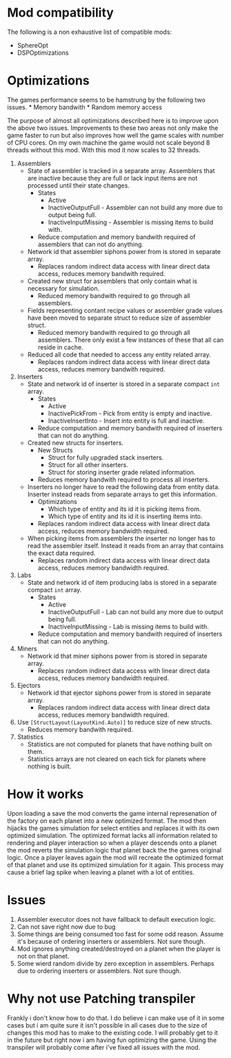 ﻿# Mod compatibility

The following is a non exhaustive list of compatible mods:
* SphereOpt
* DSPOptimizations


# Optimizations

The games performance seems to be hamstrung by the following two issues.
	* Memory bandwith
	* Random memory access

The purpose of almost all optimizations described here is to improve upon the above two issues.
Improvements to these two areas not only make the game faster to run but also improves how well the game scales with number of CPU cores.
On my own machine the game would not scale beyond 8 threads without this mod. With this mod it now scales to 32 threads.


1. Assemblers
	* State of assembler is tracked in a separate array. Assemblers that are inactive because they are full or lack input items are not processed until their state changes.
		* States
			* Active
			* InactiveOutputFull - Assembler can not build any more due to output being full.
			* InactiveInputMissing - Assembler is missing items to build with.
		* Reduce computation and memory bandwith required of assemblers that can not do anything.
	* Network id that assembler siphons power from is stored in separate array.
		* Replaces random indirect data access with linear direct data access, reduces memory bandwith required.
	* Created new struct for assemblers that only contain what is necessary for simulation.
		* Reduced memory bandwith required to go through all assemblers.
	* Fields representing contant recipe values or assembler grade values have been moved to separate struct to reduce size of assembler struct.
		* Reduced memory bandwith required to go through all assemblers. There only exist a few instances of these that all can reside in cache.
	* Reduced all code that needed to access any entity related array.
		* Replaces random indirect data access with linear direct data access, reduces memory bandwith required.
2. Inserters
	* State and network id of inserter is stored in a separate compact `int` array.
		* States
			* Active
			* InactivePickFrom - Pick from entity is empty and inactive.
			* InactiveInsertInto - Insert into entity is full and inactive.
		* Reduce computation and memory bandwith required of inserters that can not do anything.
	* Created new structs for inserters.
		* New Structs
			* Struct for fully upgraded stack inserters.
			* Struct for all other inserters.
			* Struct for storing inserter grade related information.
		* Reduces memory bandwith required to process all inserters.
	* Inserters no longer have to read the following data from entity data. Inserter instead reads from separate arrays to get this information.
		* Optimizations
			* Which type of entity and its id it is picking items from.
			* Which type of entity and its id it is inserting items into.
		* Replaces random indirect data access with linear direct data access, reduces memory bandwidth required.
	* When picking items from assemblers the inserter no longer has to read the assembler itself. Instead it reads from an array that contains the exact data required.
		* Replaces random indirect data access with linear direct data access, reduces memory bandwidth required.
3. Labs
	* State and network id of item producing labs is stored in a separate compact `int` array.
		* States
			* Active
			* InactiveOutputFull - Lab can not build any more due to output being full.
			* InactiveInputMissing - Lab is missing items to build with.
		* Reduce computation and memory bandwith required of inserters that can not do anything.
4. Miners
	* Network id that miner siphons power from is stored in separate array.
		* Replaces random indirect data access with linear direct data access, reduces memory bandwidth required.
5. Ejectors
	* Network id that ejector siphons power from is stored in separate array.
		* Replaces random indirect data access with linear direct data access, reduces memory bandwidth required.
6. Use `[StructLayout(LayoutKind.Auto)]` to reduce size of new structs.
	* Reduces memory bandwith required.
7. Statistics
	* Statistics are not computed for planets that have nothing built on them.
	* Statistics arrays are not cleared on each tick for planets where nothing is built.

# How it works

Upon loading a save the mod converts the game internal represenation of the factory on each planet into a new optimized format.
The mod then hijacks the games simulation for select entities and replaces it with its own optimized simulation.
The optimized format lacks all information related to rendering and player interaction so when a player descends onto a planet the mod reverts the simulation logic that planet back the the games original logic.
Once a player leaves again the mod will recreate the optimized format of that planet and use its optimized simulation for it again. This process may cause a brief lag spike when leaving a planet with a lot of entities.


# Issues

1. Assembler executor does not have fallback to default execution logic.
2. Can not save right now due to bug
3. Some things are being consumed too fast for some odd reason. Assume it's because of ordering inserters or assemblers. Not sure though.
4. Mod ignores anything created/destroyed on a planet when the player is not on that planet.
5. Some wierd random divide by zero exception in assemblers. Perhaps due to ordering inserters or assemblers. Not sure though.

# Why not use Patching transpiler

Frankly i don't know how to do that. I do believe i can make use of it in some cases but i am quite sure it isn't possible in all cases due to the size of changes this mod has to make to the existing code.
I will probably get to it in the future but right now i am having fun optimizing the game. Using the transpiler will probably come after i've fixed all issues with the mod.